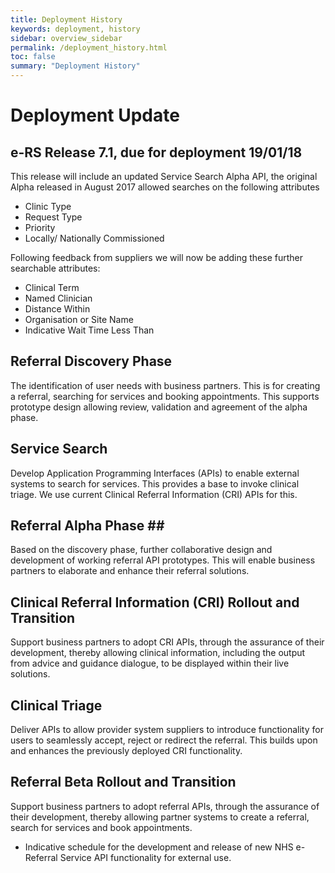 ```yaml
---
title: Deployment History
keywords: deployment, history
sidebar: overview_sidebar
permalink: /deployment_history.html
toc: false
summary: "Deployment History"
---
```


# Deployment Update #

## e-RS Release 7.1, due for deployment 19/01/18
This release will include an updated Service Search Alpha API, the original Alpha released in August 2017 allowed searches on the following attributes

* Clinic Type
* Request Type
* Priority
* Locally/ Nationally Commissioned

Following feedback from suppliers we will now be adding these further searchable attributes:

* Clinical Term
* Named Clinician
* Distance Within
* Organisation or Site Name
* Indicative Wait Time Less Than

## Referral Discovery Phase ##
The identification of user needs with business partners. This is for creating a referral, searching for services and booking appointments. This supports prototype design allowing review, validation and agreement of the alpha phase.

## Service Search ##
Develop Application Programming Interfaces (APIs) to enable external systems to search for services. This provides a base to invoke clinical triage. We use current Clinical Referral Information (CRI) APIs for this.

## Referral Alpha Phase ##
Based on the discovery phase, further collaborative design and development of working referral API prototypes. This will enable business partners to elaborate and enhance their referral solutions.

## Clinical Referral Information (CRI) Rollout and Transition ##
Support business partners to adopt CRI APIs, through the assurance of their development, thereby allowing clinical information, including the output from advice and guidance dialogue, to be displayed within their live solutions.

## Clinical Triage ##
Deliver APIs to allow provider system suppliers to introduce functionality for users to seamlessly accept, reject or redirect the referral. This builds upon and enhances the previously deployed CRI functionality.

## Referral Beta Rollout and Transition ##
Support business partners to adopt referral APIs, through the assurance of their development, thereby allowing partner systems to create a referral, search for services and book appointments.

* Indicative schedule for the development and release of new NHS e-Referral Service API functionality for external use.
